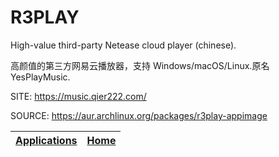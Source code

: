 # R3PLAY

 High-value third-party Netease cloud player (chinese).
 
 高颜值的第三方网易云播放器，支持 Windows/macOS/Linux.原名YesPlayMusic.

 SITE: https://music.qier222.com/

 SOURCE: https://aur.archlinux.org/packages/r3play-appimage

 | [Applications](https://portable-linux-apps.github.io/apps.html) | [Home](https://portable-linux-apps.github.io)
 | --- | --- |
